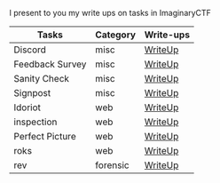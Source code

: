 I present to you my write ups on tasks in ImaginaryCTF

| Tasks | Category | Write-ups |
| --- | --- | --- |
| Discord | misc | [WriteUp](https://github.com/Ernest1k/CTF-WriteUps/tree/CTF-WriteUps/ImaginaryCTF%202023/Discord%20(misc))  | 
| Feedback Survey | misc | [WriteUp](https://github.com/Ernest1k/CTF-WriteUps/tree/CTF-WriteUps/ImaginaryCTF%202023/Feedback%20Survey%20(misc)) |
| Sanity Check | misc | [WriteUp](https://github.com/Ernest1k/CTF-WriteUps/tree/CTF-WriteUps/ImaginaryCTF%202023/Sanity%20Check%20(misc)) |
| Signpost | misc | [WriteUp]() |
| Idoriot | web | [WriteUp](https://github.com/Ernest1k/CTF-WriteUps/tree/CTF-WriteUps/ImaginaryCTF%202023/Idoriot%20(web)) |
| inspection | web | [WriteUp](https://github.com/Ernest1k/CTF-WriteUps/tree/CTF-WriteUps/ImaginaryCTF%202023/inspection%20(web))|
| Perfect Picture | web | [WriteUp](https://github.com/Ernest1k/CTF-WriteUps/tree/CTF-WriteUps/ImaginaryCTF%202023/Perfect%20Picture%20(web))|
| roks | web | [WriteUp](https://github.com/Ernest1k/CTF-WriteUps/tree/CTF-WriteUps/ImaginaryCTF%202023/rocks%20(web))|
| rev | forensic | [WriteUp](https://github.com/Ernest1k/CTF-WriteUps/tree/CTF-WriteUps/ImaginaryCTF%202023/rev%20(forensics))|
